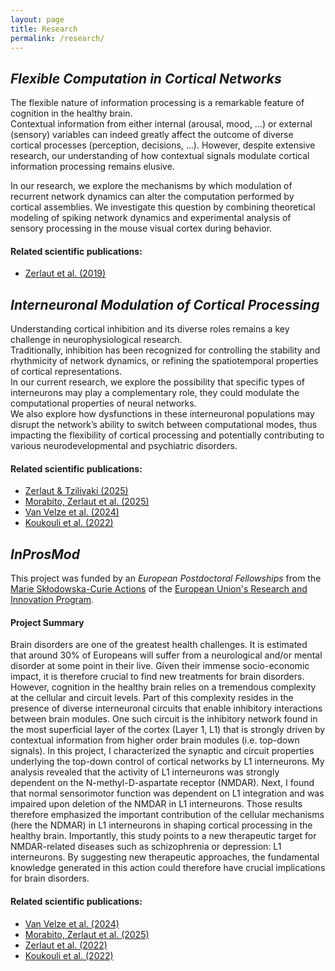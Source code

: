 ```yaml
---
layout: page
title: Research
permalink: /research/
---
```


## *Flexible Computation in Cortical Networks*

The flexible nature of information processing is a remarkable feature of cognition in the healthy brain.   
Contextual information from either internal (arousal, mood, …) or external (sensory) variables can indeed greatly affect the outcome of diverse cortical processes (perception, decisions, …). However, despite extensive research, our understanding of how contextual signals modulate cortical information processing remains elusive.  

In our research, we explore the mechanisms by which modulation of recurrent network dynamics can alter the computation performed by cortical assemblies. We investigate this question by combining theoretical modeling of spiking network dynamics and experimental analysis of sensory processing in the mouse visual cortex during behavior.

#### Related scientific publications:

- [Zerlaut et al. (2019)](./publications.md/#7)


## *Interneuronal Modulation of Cortical Processing*

Understanding cortical inhibition and its diverse roles remains a key challenge in neurophysiological research.  
Traditionally, inhibition has been recognized for controlling the stability and rhythmicity of network dynamics, or refining the
spatiotemporal properties of cortical representations.  
In our current research, we explore the possibility that specific types of interneurons may play a complementary role, they could modulate the computational properties of neural networks.  
We also explore how dysfunctions in these interneuronal populations may disrupt the network’s ability to switch between computational modes, thus impacting the flexibility of cortical processing and potentially contributing to various neurodevelopmental and psychiatric disorders.

#### Related scientific publications:

- [Zerlaut & Tzilivaki (2025)](./publications.md/#14)
- [Morabito, Zerlaut et al. (2025)](./publications.md/#15)
- [Van Velze et al. (2024)](./publications.md/#13)
- [Koukouli et al. (2022)](./publications.md/#10)


## *InProsMod*

This project was funded by an *European Postdoctoral Fellowships* from the [Marie Skłodowska-Curie Actions](https://marie-sklodowska-curie-actions.ec.europa.eu/) of the [European Union's Research and Innovation Program](https://commission.europa.eu/research-and-innovation_en). 

#### Project Summary

Brain disorders are one of the greatest health challenges. It is estimated that around 30% of Europeans will suffer from a neurological and/or mental disorder at some point in their live. Given their immense socio-economic impact, it is therefore crucial to find new treatments for brain disorders. 
However, cognition in the healthy brain relies on a tremendous complexity at the cellular and circuit levels. Part of this complexity resides in the presence of diverse interneuronal circuits that enable inhibitory interactions between brain modules. One such circuit is the inhibitory network found in the most superficial layer of the cortex (Layer 1, L1) that is strongly driven by contextual information from higher order brain modules (i.e. top-down signals). 
In this project, I characterized the synaptic and circuit properties underlying the top-down control of cortical networks by L1 interneurons. My analysis revealed that the activity of L1 interneurons was strongly dependent on the N-methyl-D-aspartate receptor (NMDAR). Next, I found that normal sensorimotor function was dependent on L1 integration and was impaired upon deletion of the NMDAR in L1 interneurons. Those results therefore emphasized the important contribution of the cellular mechanisms (here the NDMAR) in L1 interneurons in shaping cortical processing in the healthy brain. Importantly, this study points to a new therapeutic target for NMDAR-related diseases such as schizophrenia or depression: L1 interneurons. By suggesting new therapeutic approaches, the fundamental knowledge generated in this action could therefore have crucial implications for brain disorders.

#### Related scientific publications:

- [Van Velze et al. (2024)](./publications.md/#13)
- [Morabito, Zerlaut et al. (2025)](./publications.md/#15)
- [Zerlaut et al. (2022)](./publications.md/#11)
- [Koukouli et al. (2022)](./publications.md/#10)

